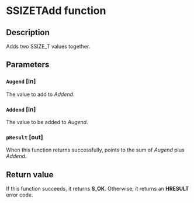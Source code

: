 # SSIZETAdd function

## Description

Adds two SSIZE_T values together.

## Parameters

### `Augend` [in]

The value to add to *Addend*.

### `Addend` [in]

The value to be added to *Augend*.

### `pResult` [out]

When this function returns successfully, points to the sum of *Augend* plus *Addend*.

## Return value

If this function succeeds, it returns **S_OK**. Otherwise, it returns an **HRESULT** error code.
